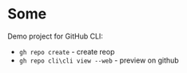 # Some

Demo project for GitHub CLI:

- `gh repo create` - create reop
- `gh repo cli\cli view --web` - preview on github
